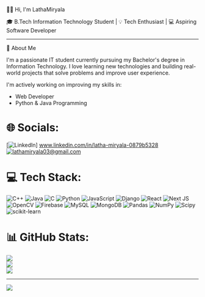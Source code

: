 👩‍💻 Hi, I'm LathaMiryala

🎓 B.Tech Information Technology Student | 💡 Tech Enthusiast | 💻 Aspiring Software Developer

---

🚀 About Me

I'm a passionate IT student currently pursuing my Bachelor's degree in Information Technology. I love learning new technologies and building real-world projects that solve problems and improve user experience.

I'm actively working on improving my skills in:

- Web Developer
- Python & Java Programming


# 🌐 Socials:
[![LinkedIn](https://img.shields.io/badge/LinkedIn-%230077B5.svg?logo=linkedin&logoColor=white)] www.linkedin.com/in/latha-miryala-0879b5328 [![lathamiryala03@gmail.com](https://img.shields.io/badge/Email-D14836?logo=gmail&logoColor=white)](mailto:lathamiryala03@gmail.com) 

# 💻 Tech Stack:
![C++](https://img.shields.io/badge/c++-%2300599C.svg?style=for-the-badge&logo=c%2B%2B&logoColor=white) ![Java](https://img.shields.io/badge/java-%23ED8B00.svg?style=for-the-badge&logo=openjdk&logoColor=white) ![C](https://img.shields.io/badge/c-%2300599C.svg?style=for-the-badge&logo=c&logoColor=white) ![Python](https://img.shields.io/badge/python-3670A0?style=for-the-badge&logo=python&logoColor=ffdd54) ![JavaScript](https://img.shields.io/badge/javascript-%23323330.svg?style=for-the-badge&logo=javascript&logoColor=%23F7DF1E) ![Django](https://img.shields.io/badge/django-%23092E20.svg?style=for-the-badge&logo=django&logoColor=white) ![React](https://img.shields.io/badge/react-%2320232a.svg?style=for-the-badge&logo=react&logoColor=%2361DAFB) ![Next JS](https://img.shields.io/badge/Next-black?style=for-the-badge&logo=next.js&logoColor=white) ![OpenCV](https://img.shields.io/badge/opencv-%23white.svg?style=for-the-badge&logo=opencv&logoColor=white) ![Firebase](https://img.shields.io/badge/firebase-a08021?style=for-the-badge&logo=firebase&logoColor=ffcd34) ![MySQL](https://img.shields.io/badge/mysql-4479A1.svg?style=for-the-badge&logo=mysql&logoColor=white) ![MongoDB](https://img.shields.io/badge/MongoDB-%234ea94b.svg?style=for-the-badge&logo=mongodb&logoColor=white) ![Pandas](https://img.shields.io/badge/pandas-%23150458.svg?style=for-the-badge&logo=pandas&logoColor=white) ![NumPy](https://img.shields.io/badge/numpy-%23013243.svg?style=for-the-badge&logo=numpy&logoColor=white) ![Scipy](https://img.shields.io/badge/SciPy-%230C55A5.svg?style=for-the-badge&logo=scipy&logoColor=%white) ![scikit-learn](https://img.shields.io/badge/scikit--learn-%23F7931E.svg?style=for-the-badge&logo=scikit-learn&logoColor=white)
# 📊 GitHub Stats:
![](https://github-readme-stats.vercel.app/api?username=LATHAMIRYALA&theme=merko&hide_border=true&include_all_commits=false&count_private=false)<br/>
![](https://nirzak-streak-stats.vercel.app/?user=LATHAMIRYALA&theme=merko&hide_border=true)<br/>
![](https://github-readme-stats.vercel.app/api/top-langs/?username=LATHAMIRYALA&theme=merko&hide_border=true&include_all_commits=false&count_private=false&layout=compact)

---
[![](https://visitcount.itsvg.in/api?id=LATHAMIRYALA&icon=0&color=0)](https://visitcount.itsvg.in)

<!-- Proudly created with GPRM ( https://gprm.itsvg.in ) -->




